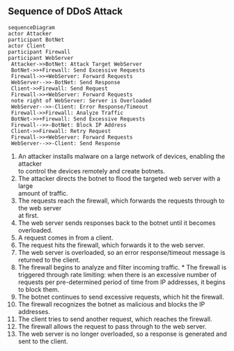 ## Sequence of DDoS Attack

```mermaid
sequenceDiagram
actor Attacker
participant BotNet
actor Client
participant Firewall
participant WebServer
 Attacker->>BotNet: Attack Target WebServer
 BotNet->>+Firewall: Send Excessive Requests
 Firewall->>+WebServer: Forward Requests
 WebServer-->>-BotNet: Send Response
 Client->>Firewall: Send Request
 Firewall->>+WebServer: Forward Requests
 note right of WebServer: Server is Overloaded
 WebServer-->>-Client: Error Response/Timeout
 Firewall->>Firewall: Analyze Traffic
 BotNet->>+Firewall: Send Excessive Requests
 Firewall-->>-BotNet: Block IP Address
 Client->>Firewall: Retry Request
 Firewall->>+WebServer: Forward Requests
 WebServer-->>-Client: Send Response
 ``` 

 1. An attacker installs malware on a large network of devices, enabling the attacker  
 to control the devices remotely and create botnets.  
 2. The attacker directs the botnet to flood the targeted web server with a large  
 amount of traffic.  
 3. The requests reach the firewall, which forwards the requests through to the web server  
 at first.  
 4. The web server sends responses back to the botnet until it becomes overloaded.  
 5. A request comes in from a client.  
 6. The request hits the firewall, which forwards it to the web server.  
 7. The web server is overloaded, so an error response/timeout message is returned to the client.  
 8. The firewall begins to analyze and filter incoming traffic.
        * The firewall is triggered through rate limiting: when there is an excessive number of  
          requests per pre-determined period of time from IP addresses, it begins to block them.
 9. The botnet continues to send excessive requests, which hit the firewall.  
 10. The firewall recognizes the botnet as malicious and blocks the IP addresses.  
 11. The client tries to send another request, which reaches the firewall.  
 12. The firewall allows the request to pass through to the web server.  
 13. The web server is no longer overloaded, so a response is generated and  
 sent to the client.  
 





